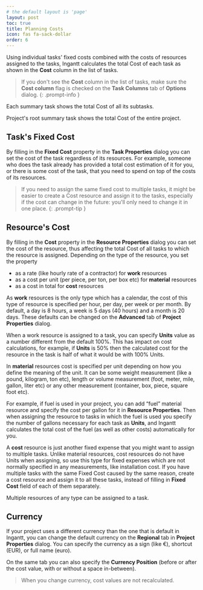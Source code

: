 ```yaml
---
# the default layout is 'page'
layout: post
toc: true
title: Planning Costs
icon: fas fa-sack-dollar
order: 6
---
```

Using individual tasks' fixed costs combined with the costs of resources assigned to the tasks, Ingantt calculates the total Cost of each task as shown in the **Cost** column in the list of tasks.

> If you don't see the **Cost** column in the list of tasks, make sure the **Cost column** flag is checked on the **Task Columns** tab of **Options** dialog.
{: .prompt-info }

Each summary task shows the total Cost of all its subtasks.

Project's root summary task shows the total Cost of the entire project.

## Task's Fixed Cost

By filling in the **Fixed Cost** property in the **Task Properties** dialog you can set the cost of the task regardless of its resources. For example, someone who does the task already has provided a total cost estimation of it for you, or there is some cost of the task, that you need to spend on top of the costs of its resources.

> If you need to assign the same fixed cost to multiple tasks, it might be easier to create a Cost resource and assign it to the tasks, especially if the cost can change in the future: you'll only need to change it in one place.
{: .prompt-tip }

## Resource's Cost

By filling in the **Cost** property in the **Resource Properties** dialog you can set the cost of the resource, thus affecting the total Cost of all tasks to which the resource is assigned. Depending on the type of the resource, you set the property

- as a rate (like hourly rate of a contractor) for **work** resources
- as a cost per unit (per piece, per ton, per box etc) for **material** resources
- as a cost in total for **cost** resources
 
As **work** resources is the only type which has a calendar, the cost of this type of resource is specified per hour, per day, per week or per month. By default, a day is 8 hours, a week is 5 days (40 hours) and a month is 20 days. These defaults can be changed on the **Advanced** tab of **Project Properties** dialog.

When a work resource is assigned to a task, you can specify **Units** value as a number different from the default 100%. This has impact on cost calculations, for example, if **Units** is 50% then the calculated cost for the resource in the task is half of what it would be with 100% Units.

In **material** resources cost is specified per unit depending on how you define the meaning of the unit. It can be some weight measurement (like a pound, kilogram, ton etc), length or volume measurement (foot, meter, mile, gallon, liter etc) or any other measurement (container, box, piece, square foot etc).

For example, if fuel is used in your project, you can add “fuel” material resource and specify the cost per gallon for it in **Resource Properties**. Then when assigning the resource to tasks in which the fuel is used you specify the number of gallons necessary for each task as **Units**, and Ingantt calculates the total cost of the fuel (as well as other costs) automatically for you.

A **cost** resource is just another fixed expense that you might want to assign to multiple tasks. Unlike material resources, cost resources do not have Units when assigning, so use this type for fixed expenses which are not normally specified in any measurements, like installation cost. If you have multiple tasks with the same Fixed Cost caused by the same reason, create a cost resource and assign it to all these tasks, instead of filling in **Fixed Cost** field of each of them separately.

Multiple resources of any type can be assigned to a task.

## Currency

If your project uses a different currency than the one that is default in Ingantt, you can change the default currency on the **Regional** tab in **Project Properties** dialog. You can specify the currency as a sign (like €), shortcut (EUR), or full name (euro).

On the same tab you can also specify the **Currency Position** (before or after the cost value, with or without a space in-between).

> When you change currency, cost values are not recalculated. 